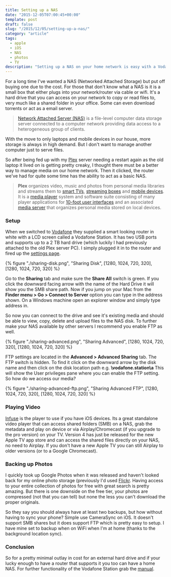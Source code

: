 ```yaml
---
title: Setting up a NAS
date: "2015-12-05T07:00:45+00:00"
template: post
draft: false
slug: "/2015/12/05/setting-up-a-nas/"
category: "article"
tags:
  - apple
  - iOS
  - NAS
  - photos
  - TV
description: "Setting up a NAS on your home network is easy with a Vodafone Station and Infuse."
---
```


For a long time I've wanted a NAS (Networked Attached Storage) but put off buying one due to the cost. For those that don't know what a NAS is it is a small box that either plugs into your network/router via cable or wifi. It's a hard drive that you can access on your network to copy or read files to, very much like a shared folder in your office. Some can even download torrents or act as a email server.

> [Network Attached Server (NAS)](https://en.wikipedia.org/wiki/Network-attached_storage) is a file-level computer data storage server connected to a computer network providing data access to a heterogeneous group of clients.

With the move to only laptops and mobile devices in our house, more storage is always in high demand. But I don't want to manage another computer just to serve files.

So after being fed up with my [Plex](http://plex.tv) server needing a restart again as the old laptop it lived on is getting pretty creaky, I thought there must be a better way to manage media on our home network. Then it clicked, the router we've had for quite some time has the ability to act as a basic NAS.

> **Plex** organizes video, music and photos from personal media libraries and streams them to [smart TVs](https://en.wikipedia.org/wiki/Smart_TV), [streaming boxes](https://en.wikipedia.org/wiki/Digital_media_player) and [mobile devices](https://en.wikipedia.org/wiki/Mobile_device). It is a [media player](<https://en.wikipedia.org/wiki/Media_player_(software)>) system and software suite consisting of many player applications for [10-foot user interfaces](https://en.wikipedia.org/wiki/10-foot_user_interface) and an associated [media server](https://en.wikipedia.org/wiki/Media_server) that organizes personal media stored on local devices.

### Setup

When we switched to [Vodafone](http://www.vodafone.co.nz) they supplied a smart looking router in white with a LCD screen called a Vodafone Station. It has two USB ports and supports up to a 2 TB hard drive (which luckily I had previously attached to the old Plex server PC). I simply plugged it in to the router and fired up the [settings page](http://vodafone.station).

{% figure "./sharing-disk.png", "Sharing Disk", [1280, 1024, 720, 320], [1280, 1024, 720, 320] %}

Go to the **Sharing** tab and make sure the **Share All** switch is green. If you click the downward facing arrow with the name of the Hard Drive it will show you the SMB share path. Now if you jump on your Mac from the **Finder menu > Go > Connect to Server** option you can type in the address shown. On a Windows machine open an explorer window and simply type address in.

So now you can connect to the drive and see it's existing media and should be able to view, copy, delete and upload files to the NAS disk. To further make your NAS available by other servers I recommend you enable FTP as well.

{% figure "./sharing-advanced.png", "Sharing Advanced", [1280, 1024, 720, 320], [1280, 1024, 720, 320] %}

FTP settings are located in the **Advanced > Advanced Sharing** tab. The FTP switch is hidden. To find it click on the downward arrow by the disk name and then click on the disk location path e.g. **\vodafone.station\a** This will show the User privileges pane where you can enable the FTP setting. So how do we access our media?

{% figure "./sharing-advanced-ftp.png", "Sharing Advanced FTP", [1280, 1024, 720, 320], [1280, 1024, 720, 320] %}

### Playing Video

[Infuse](https://firecore.com/infuse) is the player to use if you have iOS devices. Its a great standalone video player that can access shared folders (SMB) on a NAS, grab the metadata and play on device or via Airplay/Chromecast (if you upgrade to the pro version) on your TV. Version 4 has just be released for the new Apple TV app store and can access the shared files directly on your NAS, no need to Airplay. If you don't have a new Apple TV you can still Airplay to older versions (or to a Google Chromecast).

### Backing up Photos

I quickly took up Google Photos when it was released and haven't looked back for my online photo storage (previously I'd used [Flickr](https://www.flickr.com). Having access to your entire collection of photos for free with great search is pretty amazing. But there is one downside on the free tier, your photos are compressed (not that you can tell) but none the less you can't download the proper originals.

So they say you should always have at least two backups, but how without having to sync your phone? Simple use CameraSync on iOS. It doesn't support SMB shares but it does support FTP which is pretty easy to setup. I have mine set to backup when on WiFi when I'm at home (thanks to the background location sync).

### Conclusion

So for a pretty minimal outlay in cost for an external hard drive and if your lucky enough to have a router that supports it you too can have a home NAS. For further functionality of the Vodafone Station grab the [manual](http://help.vodafone.co.nz/ci/fattach/get/1081671/1377227070/redirect/1/filename/vodafone-station-complete-user-manual.pdf).
